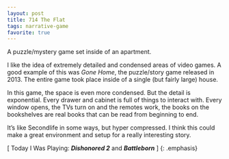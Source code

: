 ```yaml
---
layout: post
title: 714 The Flat
tags: narrative-game
favorite: true
---
```

A puzzle/mystery game set inside of an apartment.

I like the idea of extremely detailed and condensed areas of video games.  A good example of this was *Gone Home*, the puzzle/story game released in 2013.  The entire game took place inside of a single (but fairly large) house.

In this game, the space is even more condensed.  But the detail is exponential.  Every drawer and cabinet is full of things to interact with.  Every window opens, the TVs turn on and the remotes work, the books on the bookshelves are real books that can be read from beginning to end.  

It’s like Secondlife in some ways, but hyper compressed.  I think this could make a great environment and setup for a really interesting story. 

[ Today I Was Playing: ***Dishonored 2*** and ***Battleborn*** ]
{: .emphasis}